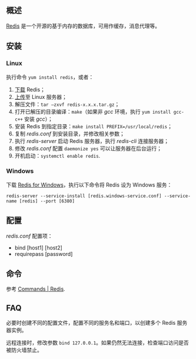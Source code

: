 ## 概述

[Redis](https://redis.io/) 是一个开源的基于内存的数据库，可用作缓存，消息代理等。

## 安装

### Linux

执行命令 `yum install redis`，或者：

1. [下载](https://redis.io/download) Redis；
2. [上传](../linux.md#upload-and-download)至 Linux 服务器；
3. 解压文件：`tar –zxvf redis-x.x.x.tar.gz`；
4. 打开已解压的目录编译：`make`（如果非 _gcc_ 环境，执行 `yum install gcc-c++` 安装 _gcc_）；
5. 安装 Redis 到指定目录：`make install PREFIX=/usr/local/redis`；
6. 复制 _redis.conf_ 到安装目录，并修改相关参数；
7. 执行 _redis-server_ 启动 Redis 服务器，执行 _redis-cli_ 连接服务器；
8. 修改 _redis.conf_ 配置 `daemonize yes` 可以让服务器在后台运行；
9. 开机启动：`systemctl enable redis`.

### Windows

下载 [Redis for Windows](https://github.com/microsoftarchive/redis/releases)，执行以下命令将 Redis 设为 Windows 服务：

```shell
redis-server --service-install [redis.windows-service.conf] --service-name [redis] --port [6380]
```

## 配置

_redis.conf_ 配置项：

- bind [host1] [host2]
- requirepass [password]

## 命令

参考 [Commands | Redis](https://redis.io/commands/).

## FAQ

必要时创建不同的配置文件，配置不同的服务名和端口，以创建多个 Redis 服务器实例。

远程连接时，修改参数 `bind 127.0.0.1`。如果仍然无法连接，检查端口访问是否被防火墙禁止。
